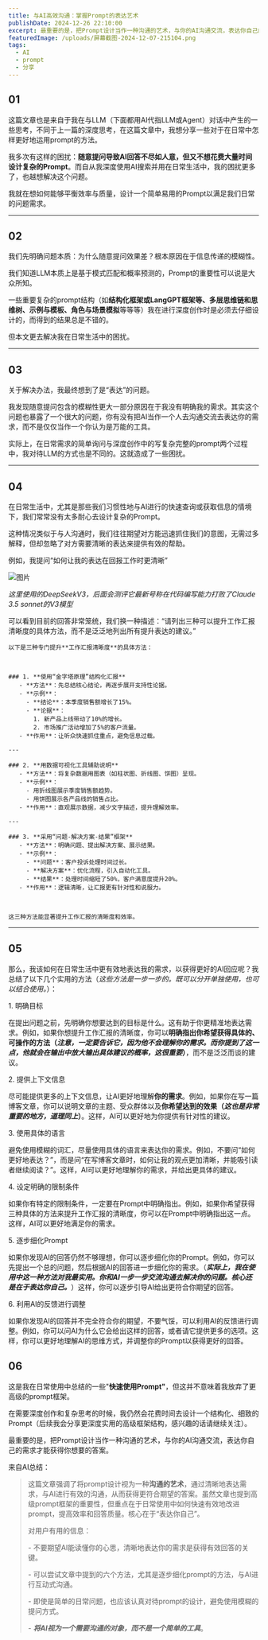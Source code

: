 ```yaml
---
title: 与AI高效沟通：掌握Prompt的表达艺术
publishDate: 2024-12-26 22:10:00
excerpt: 最重要的是，把Prompt设计当作一种沟通的艺术，与你的AI沟通交流，表达你自己的需求才能获得你想要的答案。
featuredImage: /uploads/屏幕截图-2024-12-07-215104.png
tags:
  - AI
  - prompt
  - 分享
---
```

## 01

这篇文章也是来自于我在与LLM（下面都用AI代指LLM或Agent）对话中产生的一些思考，不同于上一篇的深度思考，在这篇文章中，我想分享一些对于在日常中怎样更好地运用prompt的方法。

我多次有这样的困扰：**随意提问导致AI回答不尽如人意，但又不想花费大量时间设计复杂的Prompt**。而自从我深度使用AI搜索并用在日常生活中，我的困扰更多了，也越想解决这个问题。

我就在想如何能够平衡效率与质量，设计一个简单易用的Prompt以满足我们日常的问题需求。

- - -

## 02

我们先明确问题本质：为什么随意提问效果差？根本原因在于信息传递的模糊性。

我们知道LLM本质上是基于模式匹配和概率预测的，Prompt的重要性可以说是大众所知。

一些重要复杂的prompt结构（如**结构化框架或LangGPT框架等、多层思维链和思维树、示例与模板、角色与场景模拟**等等等）我在进行深度创作时是必须去仔细设计的，而得到的结果总是不错的。

但本文更去解决我在日常生活中的困扰。

- - -

## 03

关于解决办法，我最终想到了是“表达”的问题。

我发现随意提问包含的模糊性更大一部分原因在于我没有明确我的需求。其实这个问题也暴露了一个很大的问题，你有没有把AI当作一个人去沟通交流去表达你的需求，而不是仅仅当作一个你认为是万能的工具。

实际上，在日常需求的简单询问与深度创作中的写复杂完整的prompt两个过程中，我对待LLM的方式也是不同的。这就造成了一些困扰。

- - -

## 04

在日常生活中，尤其是那些我们习惯性地与AI进行的快速查询或获取信息的情境下，我们常常没有太多耐心去设计复杂的Prompt。

这种情况类似于与人沟通时，我们往往期望对方能迅速抓住我们的意图，无需过多解释，但却忽略了对方需要清晰的表达来提供有效的帮助。

例如，我提问“如何让我的表达在回报工作时更清晰”

![图片](/uploads/屏幕截图-2025-04-25-102039.png)

*这里使用的DeepSeekV3，后面会测评它最新号称在代码编写能力打败了Claude 3.5 sonnet的V3模型*

可以看到目前的回答非常笼统，我们换一种描述：“请列出三种可以提升工作汇报清晰度的具体方法，而不是泛泛地列出所有提升表达的建议。”

```
以下是三种专门提升**工作汇报清晰度**的具体方法：



### 1. **使用“金字塔原理”结构化汇报**
   - **方法**：先总结核心结论，再逐步展开支持性论据。
   - **示例**：
     - **结论**：本季度销售额增长了15%。
     - **论据**：
       1. 新产品上线带动了10%的增长。
       2. 市场推广活动增加了5%的客户流量。
   - **作用**：让听众快速抓住重点，避免信息过载。

---

### 2. **用数据可视化工具辅助说明**
   - **方法**：将复杂数据用图表（如柱状图、折线图、饼图）呈现。
   - **示例**：
     - 用折线图展示季度销售额趋势。
     - 用饼图展示各产品线的销售占比。
   - **作用**：直观展示数据，减少文字描述，提升理解效率。

---

### 3. **采用“问题-解决方案-结果”框架**
   - **方法**：明确问题、提出解决方案、展示结果。
   - **示例**：
     - **问题**：客户投诉处理时间过长。
     - **解决方案**：优化流程，引入自动化工具。
     - **结果**：处理时间缩短了50%，客户满意度提升20%。
   - **作用**：逻辑清晰，让汇报更有针对性和说服力。



这三种方法能显著提升工作汇报的清晰度和效率。
```

- - -

## 05

那么，我该如何在日常生活中更有效地表达我的需求，以获得更好的AI回应呢？我总结了以下几个实用的方法（*这些方法是一步一步的。既可以分开单独使用，也可以结合使用。*）：

1. 明确目标

在提出问题之前，先明确你想要达到的目标是什么。这有助于你更精准地表达需求。例如，如果你想提升工作汇报的清晰度，你可以**明确指出你希望获得具体的、可操作的方法（*注意，一定要告诉它，因为他不会理解你的需求。而你提到了这一点，他就会在输出中放大输出具体建议的概率，这很重要*）**，而不是泛泛而谈的建议。

2. 提供上下文信息

尽可能提供更多的上下文信息，让AI更好地理解**你的需求**。例如，如果你在写一篇博客文章，你可以说明文章的主题、受众群体以及**你希望达到的效果（*这也是非常重要的地方，道理同上*）**。这样，AI可以更好地为你提供有针对性的建议。

3. 使用具体的语言

避免使用模糊的词汇，尽量使用具体的语言来表达你的需求。例如，不要问“如何更好地表达？”，而是问“在写博客文章时，如何让我的观点更加清晰，并能吸引读者继续阅读？”。这样，AI可以更好地理解你的需求，并给出更具体的建议。

4. 设定明确的限制条件

如果你有特定的限制条件，一定要在Prompt中明确指出。例如，如果你希望获得三种具体的方法来提升工作汇报的清晰度，你可以在Prompt中明确指出这一点。这样，AI可以更好地满足你的需求。

5. 逐步细化Prompt

如果你发现AI的回答仍然不够理想，你可以逐步细化你的Prompt。例如，你可以先提出一个总的问题，然后根据AI的回答进一步细化你的需求。（***实际上，我在使用中这一种方法对我最实用。你和AI一步一步交流沟通去解决你的问题。核心还是在于表达你自己。***）这样，你可以逐步引导AI给出更符合你期望的回答。

6. 利用AI的反馈进行调整

如果你发现AI的回答并不完全符合你的期望，不要气馁，可以利用AI的反馈进行调整。例如，你可以问AI为什么它会给出这样的回答，或者请它提供更多的选项。这样，你可以更好地理解AI的思维方式，并调整你的Prompt以获得更好的回答。

## 06

这是我在日常使用中总结的一些"**快速使用Prompt"**，但这并不意味着我放弃了更高级的prompt框架。

在需要深度创作和复杂思考的时候，我仍然会花费时间去设计一个结构化、细致的Prompt（后续我会分享更深度实用的高级框架结构，感兴趣的话请继续关注）。

最重要的是，把Prompt设计当作一种沟通的艺术，与你的AI沟通交流，表达你自己的需求才能获得你想要的答案。

来自AI总结：

> 这篇文章强调了将prompt设计视为一种**沟通的艺术**，通过清晰地表达需求，与AI进行有效的沟通，从而获得更符合期望的答案。虽然文章也提到高级prompt框架的重要性，但重点在于日常使用中如何快速有效地改进prompt，提高效率和回答质量。核心在于“表达你自己”。 
>
> 对用户有用的信息： 
>
> \- 不要期望AI能读懂你的心思，清晰地表达你的需求是获得有效回答的关键。
>
> \- 可以尝试文章中提到的六个方法，尤其是逐步细化prompt的方法，与AI进行互动式沟通。 
>
> \- 即使是简单的日常问题，也应该认真对待prompt的设计，避免使用模糊的提问方式。
>
> \- ***将AI视为一个需要沟通的对象，而不是一个简单的工具***。
